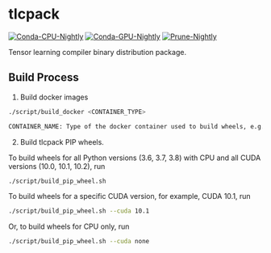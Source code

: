 # tlcpack

[![Conda-CPU-Nightly](https://github.com/tlc-pack/tlcpack/workflows/Conda-CPU-Nightly/badge.svg)](https://github.com/tlc-pack/tlcpack/actions?query=workflow%3AConda-CPU-Nightly)
[![Conda-GPU-Nightly](https://github.com/tlc-pack/tlcpack/workflows/Conda-GPU-Nightly/badge.svg)](https://github.com/tlc-pack/tlcpack/actions?query=workflow%3AConda-GPU-Nightly)
[![Prune-Nightly](https://github.com/tlc-pack/tlcpack/workflows/Prune-Nightly/badge.svg)](https://github.com/tlc-pack/tlcpack/actions?query=workflow%3APrune-Nightly)

Tensor learning compiler binary distribution package.

## Build Process

1. Build docker images

```bash
./script/build_docker <CONTAINER_TYPE>

CONTAINER_NAME: Type of the docker container used to build wheels, e.g., (cpu|cu100|cu101|cu102)
```

2. Build tlcpack PIP wheels.

To build wheels for all Python versions (3.6, 3.7, 3.8) with CPU and all CUDA versions (10.0, 10.1, 10.2), run

```bash
./script/build_pip_wheel.sh
```

To build wheels for a specific CUDA version, for example, CUDA 10.1, run

```bash
./script/build_pip_wheel.sh --cuda 10.1
```

Or, to build wheels for CPU only, run
```bash
./script/build_pip_wheel.sh --cuda none
```
